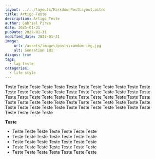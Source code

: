 ```yaml
---
layout: ../../layouts/MarkdownPostLayout.astro
title: Artigo Teste
description: Artigo Teste
author: Gabriel Pires
date: 2025-01-31
pubDate: 2025-01-31
modified_date: 2025-01-31
image:
    url: /assets/images/posts/random-img.jpg
    alt: Sensation 101
disqus: true
tags:
  - tag teste
categories:
  - life style
---
```



Teste Teste Teste Teste Teste Teste Teste Teste Teste Teste Teste Teste Teste Teste Teste Teste Teste Teste Teste Teste Teste Teste Teste Teste Teste Teste Teste Teste Teste Teste Teste Teste 
Teste Teste Teste Teste Teste Teste Teste Teste Teste Teste Teste Teste Teste Teste Teste Teste Teste Teste Teste Teste Teste Teste Teste Teste Teste Teste Teste Teste Teste Teste Teste Teste 

__Teste__

* Teste Teste Teste Teste Teste Teste Teste 
* Teste Teste Teste Teste Teste Teste Teste 
* Teste Teste Teste Teste Teste Teste Teste 
* Teste Teste Teste Teste Teste Teste Teste 
* Teste Teste Teste Teste Teste Teste Teste 